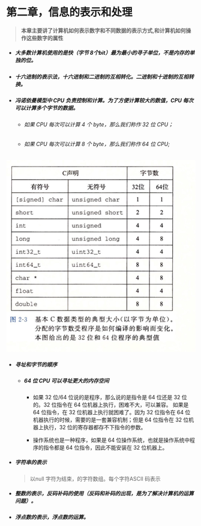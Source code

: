 # 											第二章，信息的表示和处理 

> #### 本章主要讲了计算机如何表示数字和不同数据的表示方式,和计算机如何操作这些数字的属性



* ##### 大多数计算机使用的是快（字节  8个bit）最为最小的寻子单位，不是内存的单独的位。

* ##### 十六进制的表示法，十六进制和二进制的互相转化。二进制和十进制的互相转换。

* ##### 冯诺依曼模型中 CPU 负责控制和计算。为了方便计算较大的数值，CPU 每次可以计算多个字节的数据。

  * ###### 如果 CPU 每次可以计算 4 个 byte，那么我们称作 32 位 CPU；

  * ###### 如果 CPU 每次可以计算 8 个 byte，那么我们称作 64 位 CPU;

![image-20200926233457464](CSAPP-img/image-20200926233457464.png)

* ##### 寻址和字节的顺序

  * ##### 64 位 CPU 可以寻址更大的内存空间

    * 如果 32 位/64 位说的是程序，那么说的是指令是 64 位还是 32 位的。32 位指令在 64 位机器上执行，困难不大，可以兼容。 如果是 64 位指令，在 32 位机器上执行就困难了。因为 32 位指令在 64 位机器执行的时候，需要的是一套兼容机制；但是 64 位指令在 32 位机器上执行，32 位的寄存器都存不下指令的参数。

    * 操作系统也是一种程序，如果是 64 位操作系统，也就是操作系统中程序的指令都是 64 位指令，因此不能安装在 32 位机器上。

* ##### 字符串的表示

  >  以null 字符为结束，的字符数组。每个字符ASCII 码表示

  

* ##### 整数的表示，反码补码的使用（反码和补码的出现，是为了解决计算机的运算问题）。

* ##### 浮点数的表示，浮点数的运算。

